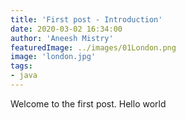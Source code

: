 ```yaml
---
title: 'First post - Introduction'
date: 2020-03-02 16:34:00
author: 'Aneesh Mistry'
featuredImage: ../images/01London.png
image: 'london.jpg'
tags:
- java
---
```


Welcome to the first post. Hello world